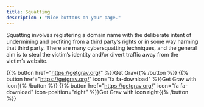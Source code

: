 ```yaml
---
title: Squatting
description : "Nice buttons on your page."
---
```


Squatting involves registering a domain name with the deliberate intent of
undermining and profiting from a third party’s rights or in some way harming that
third party. There are many cybersquatting techniques, and the general aim is to steal
the victim’s identity and/or divert traffic away from the victim’s website.

{{% button href="https://getgrav.org/" %}}Get Grav{{% /button %}}
{{% button href="https://getgrav.org/" icon="fa fa-download" %}}Get Grav with icon{{% /button %}}
{{% button href="https://getgrav.org/" icon="fa fa-download" icon-position="right" %}}Get Grav with icon right{{% /button %}}